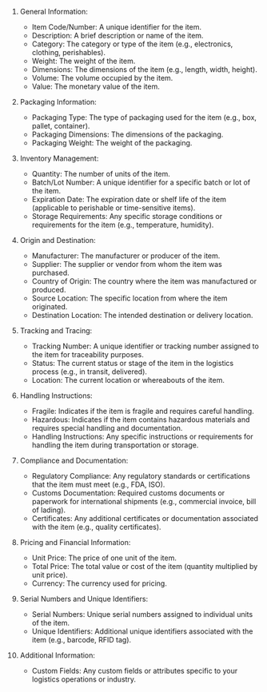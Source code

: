 1. General Information:
   - Item Code/Number: A unique identifier for the item.
   - Description: A brief description or name of the item.
   - Category: The category or type of the item (e.g., electronics, clothing, perishables).
   - Weight: The weight of the item.
   - Dimensions: The dimensions of the item (e.g., length, width, height).
   - Volume: The volume occupied by the item.
   - Value: The monetary value of the item.

2. Packaging Information:
   - Packaging Type: The type of packaging used for the item (e.g., box, pallet, container).
   - Packaging Dimensions: The dimensions of the packaging.
   - Packaging Weight: The weight of the packaging.

3. Inventory Management:
   - Quantity: The number of units of the item.
   - Batch/Lot Number: A unique identifier for a specific batch or lot of the item.
   - Expiration Date: The expiration date or shelf life of the item (applicable to perishable or time-sensitive items).
   - Storage Requirements: Any specific storage conditions or requirements for the item (e.g., temperature, humidity).

4. Origin and Destination:
   - Manufacturer: The manufacturer or producer of the item.
   - Supplier: The supplier or vendor from whom the item was purchased.
   - Country of Origin: The country where the item was manufactured or produced.
   - Source Location: The specific location from where the item originated.
   - Destination Location: The intended destination or delivery location.

5. Tracking and Tracing:
   - Tracking Number: A unique identifier or tracking number assigned to the item for traceability purposes.
   - Status: The current status or stage of the item in the logistics process (e.g., in transit, delivered).
   - Location: The current location or whereabouts of the item.

6. Handling Instructions:
   - Fragile: Indicates if the item is fragile and requires careful handling.
   - Hazardous: Indicates if the item contains hazardous materials and requires special handling and documentation.
   - Handling Instructions: Any specific instructions or requirements for handling the item during transportation or storage.

7. Compliance and Documentation:
   - Regulatory Compliance: Any regulatory standards or certifications that the item must meet (e.g., FDA, ISO).
   - Customs Documentation: Required customs documents or paperwork for international shipments (e.g., commercial invoice, bill of lading).
   - Certificates: Any additional certificates or documentation associated with the item (e.g., quality certificates).

8. Pricing and Financial Information:
   - Unit Price: The price of one unit of the item.
   - Total Price: The total value or cost of the item (quantity multiplied by unit price).
   - Currency: The currency used for pricing.

9. Serial Numbers and Unique Identifiers:
   - Serial Numbers: Unique serial numbers assigned to individual units of the item.
   - Unique Identifiers: Additional unique identifiers associated with the item (e.g., barcode, RFID tag).

10. Additional Information:
    - Custom Fields: Any custom fields or attributes specific to your logistics operations or industry.

